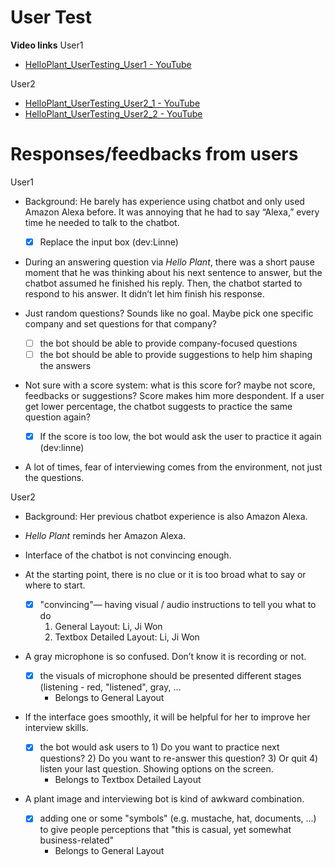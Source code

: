 # User Test
**Video links**
User1
- [HelloPlant_UserTesting_User1 - YouTube](https://youtu.be/DceD7CgK008)

User2
- [HelloPlant_UserTesting_User2_1 - YouTube](https://youtu.be/63RwupWfKYE)
- [HelloPlant_UserTesting_User2_2 - YouTube](https://youtu.be/HvyAawoMxE0)

# Responses/feedbacks from users
User1
- Background: He barely has experience using chatbot and only used Amazon Alexa before. It was annoying that he had to say “Alexa,” every time he needed to talk to the chatbot.

  - [x] Replace the input box (dev:Linne)

- During an answering question via *Hello Plant*, there was a short pause moment that he was thinking about his next sentence to answer, but the chatbot assumed he finished his reply. Then, the chatbot started to respond to his answer. It didn’t let him finish his response.
- Just random questions? Sounds like no goal. Maybe pick one specific company and set questions for that company?
  
  - [ ] the bot should be able to provide company-focused questions
  - [ ] the bot should be able to provide suggestions to help him shaping the answers

- Not sure with a score system: what is this score for? maybe not score, feedbacks or suggestions? Score makes him more despondent. If a user get lower percentage, the chatbot suggests to practice the same question again?
  
  - [x] If the score is too low, the bot would ask the user to practice it again (dev:linne)
  

- A lot of times, fear of interviewing comes from the environment, not just the questions.



User2
- Background: Her previous chatbot experience is also Amazon Alexa.
- *Hello Plant* reminds her Amazon Alexa.
- Interface of the chatbot is not convincing enough.
- At the starting point, there is no clue or it is too broad what to say or where to start.

  - [x] "convincing"— having visual / audio instructions to tell you what to do
    1. General Layout: Li, Ji Won
    2. Textbox Detailed Layout: Li, Ji Won

- A gray microphone is so confused. Don’t know it is recording or not.

  - [x] the visuals of microphone should be presented different stages (listening - red, "listened", gray, ... 
    - Belongs to General Layout
  
- If the interface goes smoothly, it will be helpful for her to improve her interview skills.

  - [x] the bot would ask users to 1) Do you want to practice next questions? 2) Do you want to re-answer this question? 3) Or quit 4) listen your last question. Showing options on the screen.
    - Belongs to Textbox Detailed Layout
  
- A plant image and interviewing bot is kind of awkward combination.

  - [x] adding one or some "symbols" (e.g. mustache, hat, documents, ...) to give people perceptions that "this is casual, yet somewhat business-related"
    - Belongs to General Layout
  
  
 
